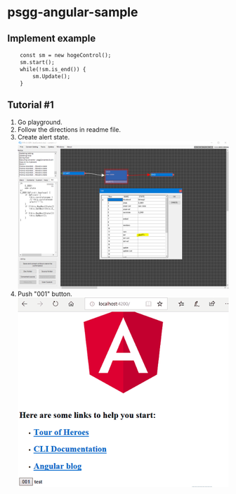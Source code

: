# psgg-angular-sample

## Implement example

```
    const sm = new hogeControl();
    sm.start();
    while(!sm.is_end()) {
        sm.Update();
    }
```

## Tutorial #1

1. Go playground.
2. Follow the directions in readme file.
3. Create alert state.
![](https://raw.githubusercontent.com/NNNIC/psgg-angular-sample/master/wiki/alert.PNG)
4. Push "001" button.
![](https://raw.githubusercontent.com/NNNIC/psgg-angular-sample/master/wiki/test01.gif)
